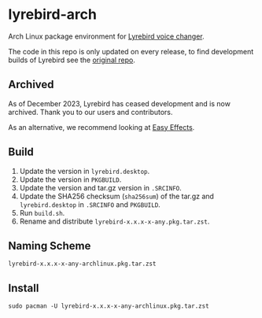 # lyrebird-arch

Arch Linux package environment for [Lyrebird voice changer](https://github.com/lyrebird/lyrebird-voice-changer).

The code in this repo is only updated on every release, to find development builds of Lyrebird see the [original repo](https://github.com/lyrebird/lyrebird-voice-changer).

## Archived

As of December 2023, Lyrebird has ceased development and is now archived. Thank you to our users and contributors.

As an alternative, we recommend looking at [Easy Effects](https://github.com/wwmm/easyeffects).

## Build

  1. Update the version in `lyrebird.desktop`.
  2. Update the version in `PKGBUILD`.
  3. Update the version and tar.gz version in `.SRCINFO`.
  4. Update the SHA256 checksum (`sha256sum`) of the tar.gz and `lyrebird.desktop` in `.SRCINFO` and `PKGBUILD`.
  5. Run `build.sh`.
  6. Rename and distribute `lyrebird-x.x.x-x-any.pkg.tar.zst`.

## Naming Scheme

`lyrebird-x.x.x-x-any-archlinux.pkg.tar.zst`

## Install

`sudo pacman -U lyrebird-x.x.x-x-any-archlinux.pkg.tar.zst`
